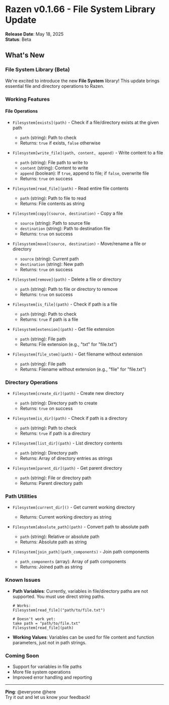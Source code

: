 # Razen v0.1.66 - File System Library Update

**Release Date**: May 18, 2025  
**Status**: Beta  

## What's New

### File System Library (Beta)
We're excited to introduce the new **File System** library! This update brings essential file and directory operations to Razen.

### Working Features

#### File Operations
- `Filesystem[exists](path)` - Check if a file/directory exists at the given path
  - `path` (string): Path to check
  - Returns: `true` if exists, `false` otherwise

- `Filesystem[write_file](path, content, append)` - Write content to a file
  - `path` (string): File path to write to
  - `content` (string): Content to write
  - `append` (boolean): If `true`, append to file; if `false`, overwrite file
  - Returns: `true` on success

- `Filesystem[read_file](path)` - Read entire file contents
  - `path` (string): Path to file to read
  - Returns: File contents as string

- `Filesystem[copy](source, destination)` - Copy a file
  - `source` (string): Path to source file
  - `destination` (string): Path to destination file
  - Returns: `true` on success

- `Filesystem[move](source, destination)` - Move/rename a file or directory
  - `source` (string): Current path
  - `destination` (string): New path
  - Returns: `true` on success

- `Filesystem[remove](path)` - Delete a file or directory
  - `path` (string): Path to file or directory to remove
  - Returns: `true` on success

- `Filesystem[is_file](path)` - Check if path is a file
  - `path` (string): Path to check
  - Returns: `true` if path is a file

- `Filesystem[extension](path)` - Get file extension
  - `path` (string): File path
  - Returns: File extension (e.g., "txt" for "file.txt")

- `Filesystem[file_stem](path)` - Get filename without extension
  - `path` (string): File path
  - Returns: Filename without extension (e.g., "file" for "file.txt")

### Directory Operations
- `Filesystem[create_dir](path)` - Create new directory
  - `path` (string): Directory path to create
  - Returns: `true` on success

- `Filesystem[is_dir](path)` - Check if path is a directory
  - `path` (string): Path to check
  - Returns: `true` if path is a directory

- `Filesystem[list_dir](path)` - List directory contents
  - `path` (string): Directory path
  - Returns: Array of directory entries as strings

- `Filesystem[parent_dir](path)` - Get parent directory
  - `path` (string): File or directory path
  - Returns: Parent directory path

### Path Utilities
- `Filesystem[current_dir]()` - Get current working directory
  - Returns: Current working directory as string

- `Filesystem[absolute_path](path)` - Convert path to absolute path
  - `path` (string): Relative or absolute path
  - Returns: Absolute path as string

- `Filesystem[join_path](path_components)` - Join path components
  - `path_components` (array): Array of path components
  - Returns: Joined path as string

### Known Issues
- **Path Variables**: Currently, variables in file/directory paths are not supported. You must use direct string paths.
  ```Razen
  # Works:
  Filesystem[read_file]("path/to/file.txt")
  
  # Doesn't work yet:
  take path = "path/to/file.txt"
  Filesystem[read_file](path)
  ```

- **Working Values**: Variables can be used for file content and function parameters, just not in path strings.

### Coming Soon
- Support for variables in file paths
- More file system operations
- Improved error handling and reporting

---
**Ping**: @everyone @here  
Try it out and let us know your feedback!